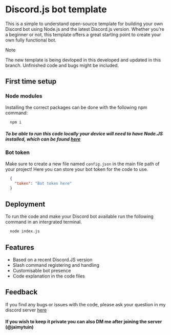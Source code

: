 
# Discord.js bot template

This is a simple to understand open-source template for building your own Discord bot using Node.js and the latest Discord.js version.
Whether you're a beginner or not, this template offers a great starting point to create your own fully functional bot.

> [!Note]
> The new template is being devloped in this developed and updated in this branch. Unfinished code and bugs might be included.

## First time setup

### Node modules
Installing the correct packages can be done with the following npm command:

```bash
  npm i
```
##### To be able to run this code locally your device will need to have Node.JS installed, which can be found [here](https://nodejs.org/en/download)

### Bot token
Make sure to create a new file named `config.json` in the main file path of your project! Here you can store your bot token for the code to use.
```json
  {
    "token": "Bot token here"
  }
```
    
## Deployment

To run the code and make your Discord bot available run the following command in an intergrated terminal.

```bash
  node index.js
```


## Features

- Based on a recent Discord.JS version
- Slash command registering and handling
- Customisable bot presence 
- Code explanation in the code files


## Feedback

If you find any bugs or issues with the code, please ask your question in my discord server [here](https://discord.gg/8KxqWAKCPe)
#### If you wish to keep it private you can also DM me after joining the server (@jaimytuin)

